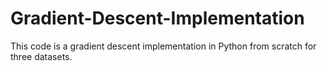 # Gradient-Descent-Implementation

This code is a gradient descent implementation in Python from scratch for three datasets. 
